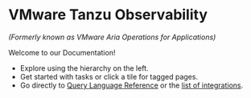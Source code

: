 <div class="index-header">
    <div>
        <h1>VMware Tanzu Observability</h1>
        <p><i>(Formerly known as VMware Aria Operations for Applications)</i></p>
        <p>Welcome to our Documentation!</p>
        <ul>
            <li>Explore using the hierarchy on the left.</li>
            <li>Get started with tasks or click a tile for tagged pages.</li>
            <li>Go directly to <a href="query_language_reference.html">Query Language Reference</a> or the <a href="label_integrations%20list.html">list of integrations</a>.</li>
        </ul>
    </div>
</div>
